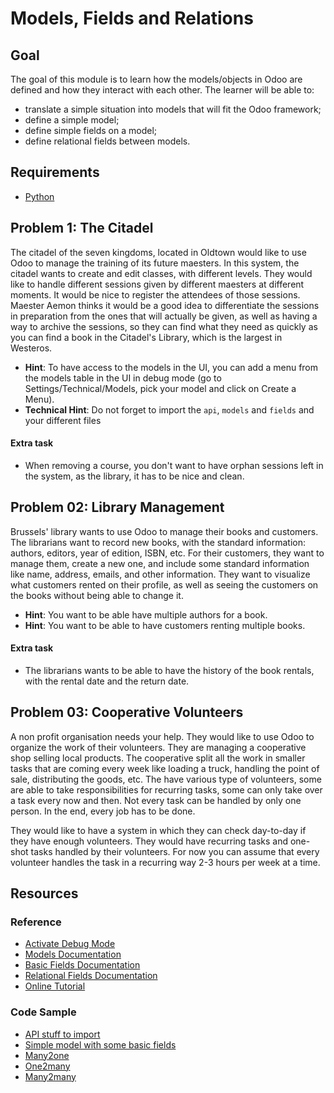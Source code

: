 # Models, Fields and Relations

## Goal

The goal of this module is to learn how the models/objects in Odoo are defined
and how they interact with each other. The learner will be able to:

* translate a simple situation into models that will fit the Odoo framework;
* define a simple model;
* define simple fields on a model;
* define relational fields between models.

## Requirements

* [Python](https://www.python.org/)

## Problem 1: The Citadel

The citadel of the seven kingdoms, located in Oldtown would like to use Odoo to
manage the training of its future maesters. In this system, the citadel wants to
create and edit classes, with different levels. They would like to handle
different sessions given by different maesters at different moments. It would be
nice to register the attendees of those sessions. Maester Aemon thinks it would
be a good idea to differentiate the sessions in preparation from the ones that
will actually be given, as well as having a way to archive the sessions, so they
can find what they need as quickly as you can find a book in the Citadel's
Library, which is the largest in Westeros.

- **Hint**: To have access to the models in the UI, you can add a menu from the
  models table in the UI in debug mode (go to Settings/Technical/Models, pick
  your model and click on Create a Menu).
- **Technical Hint**: Do not forget to import the `api`, `models` and `fields`
  and your different files

#### Extra task

* When removing a course, you don't want to have orphan sessions left in the
  system, as the library, it has to be nice and clean.


## Problem 02: Library Management

Brussels' library wants to use Odoo to manage their books and customers. The
librarians want to record new books, with the standard information: authors,
editors, year of edition, ISBN, etc. For their customers, they want to manage
them, create a new one, and include some standard information like name,
address, emails, and other information. They want to visualize what customers
rented on their profile, as well as seeing the customers on the books without
being able to change it.

- **Hint**: You want to be able have multiple authors for a book.
- **Hint**: You want to be able to have customers renting multiple books.

#### Extra task

* The librarians wants to be able to have the history of the book rentals, with
  the rental date and the return date.


## Problem 03: Cooperative Volunteers 

A non profit organisation needs your help. They would like to use Odoo to
organize the work of their volunteers. They are managing a cooperative shop
selling local products. The cooperative split all the work in smaller tasks that
are coming every week like loading a truck, handling the point of sale,
distributing the goods, etc. The have various type of volunteers, some are able
to take responsibilities for recurring tasks, some can only take over a task
every now and then. Not every task can be handled by only one person. In the
end, every job has to be done.

They would like to have a system in which they can check day-to-day if they have
enough volunteers. They would have recurring tasks and one-shot tasks handled by
their volunteers. For now you can assume that every volunteer handles the task
in a recurring way 2-3 hours per week at a time.


## Resources

### Reference

* [Activate Debug Mode](https://www.odoo.com/documentation/9.0/howtos/web.html#a-simple-module)
* [Models Documentation](http://www.odoo.com/documentation/9.0/reference/orm.html#model-reference)
* [Basic Fields Documentation](http://www.odoo.com/documentation/9.0/reference/orm.html#basic-fields)
* [Relational Fields Documentation](http://www.odoo.com/documentation/9.0/reference/orm.html##relational-fields)
* [Online Tutorial](http://www.odoo.com/documentation/9.0/howtos/backend.html#build-an-odoo-module)

### Code Sample

* [API stuff to import](https://github.com/odoo/odoo/blob/d88aa53/openerp/addons/base/res/res_bank.py#L5)
* [Simple model with some basic fields](https://github.com/odoo/odoo/blob/d88aa53/openerp/addons/base/res/res_bank.py#L14)
* [Many2one](https://github.com/odoo/odoo/blob/d88aa53/addons/sale/sale.py#L639)
* [One2many](https://github.com/odoo/odoo/blob/d88aa53/addons/sale/sale.py#L126)
* [Many2many](https://github.com/odoo/odoo/blob/d88aa53/addons/account/models/product.py#L25)
